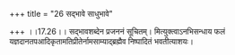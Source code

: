 +++
title = "26 सद्भावे साधुभावे"

+++
।।17.26।। सद्भावशब्देन प्रजननं सूचितम्। मित्युक्त्वाऽनभिसन्धाय फलं
यज्ञदानतपआदिकृतामतिप्रीतेर्नामसाम्याद्ब्रह्मैव निष्पादितं भवतीत्याशयः।
